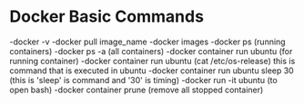 # Docker Basic Commands

-docker -v
-docker pull image_name
-docker images
-docker ps (running containers)
-docker ps -a (all containers)
-docker container run ubuntu (for running container)
-docker container run ubuntu (cat /etc/os-release) this is command that is executed in ubuntu
-docker container run ubuntu sleep 30 (this is 'sleep' is command and '30' is timing)
-docker run -it ubuntu (to open bash)
-docker container prune (remove all stopped container)
